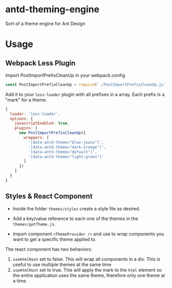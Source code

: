 # antd-theming-engine
Sort of a theme engine for Ant Design

# Usage

## Webpack Less Plugin
Import PostImportPrefixCleanUp in your webpack.config
```javascript
const PostImportPrefixCleanUp = require('./PostImportPrefixCleanUp.js');
```

Add it to your `less-loader` plugin with all prefixes in a array. Each prefix is a "mark" for a theme.

```javascript
{
  loader: 'less-loader',
  options: {
    javascriptEnabled: true,
    plugins: [
      new PostImportPrefixCleanUp({
        wrappers: [
          '[data-antd-theme="blue-jeans"]',
          '[data-antd-theme="dark-orange"]',
          '[data-antd-theme="default"]',
          '[data-antd-theme="light-green"]'
        ]
      })
    ]
  }
}
```

## Styles & React Component
* Inside the folder `themes/styles` create a style file as desired.

* Add a key/value reference to each one of the themes in the `themes/getTheme.js`.

* Import component `<ThemeProvider />` and use to wrap components you want to get a specific theme applied to.

The react component has two behaviors:
1. `useHtmlRoot` set to false. This will wrap all components in a div. This is useful to use multiple themes at the same time
2. `useHtmlRoot` set to true. This will apply the mark to the `html` element so the entire application uses the same theme, therefore only one theme at a time.


